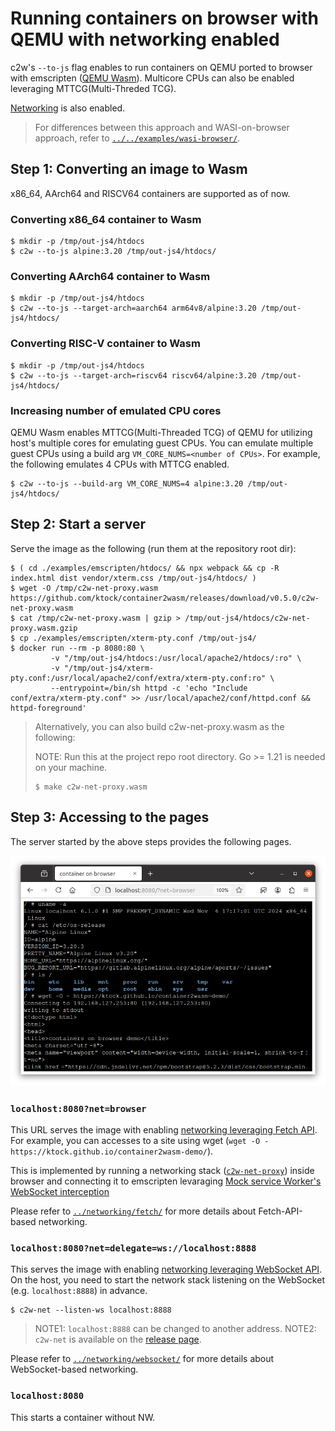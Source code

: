 # Running containers on browser with QEMU with networking enabled

c2w's `--to-js` flag enables to run containers on QEMU ported to browser with emscripten ([QEMU Wasm](https://github.com/ktock/qemu-wasm)).
Multicore CPUs can also be enabled leveraging MTTCG(Multi-Threded TCG).

[Networking](../networking) is also enabled.

> For differences between this approach and WASI-on-browser approach, refer to [`../../examples/wasi-browser/`](../../examples/wasi-browser/).

## Step 1: Converting an image to Wasm

x86_64, AArch64 and RISCV64 containers are supported as of now.

### Converting x86_64 container to Wasm

```
$ mkdir -p /tmp/out-js4/htdocs
$ c2w --to-js alpine:3.20 /tmp/out-js4/htdocs/
```

### Converting AArch64 container to Wasm

```
$ mkdir -p /tmp/out-js4/htdocs
$ c2w --to-js --target-arch=aarch64 arm64v8/alpine:3.20 /tmp/out-js4/htdocs/
```

### Converting RISC-V container to Wasm

```
$ mkdir -p /tmp/out-js4/htdocs
$ c2w --to-js --target-arch=riscv64 riscv64/alpine:3.20 /tmp/out-js4/htdocs/
```

### Increasing number of emulated CPU cores

QEMU Wasm enables MTTCG(Multi-Threaded TCG) of QEMU for utilizing host's multiple cores for emulating guest CPUs.
You can emulate multiple guest CPUs using a build arg `VM_CORE_NUMS=<number of CPUs>`.
For example, the following emulates 4 CPUs with MTTCG enabled.

```
$ c2w --to-js --build-arg VM_CORE_NUMS=4 alpine:3.20 /tmp/out-js4/htdocs/
```

## Step 2: Start a server

Serve the image as the following (run them at the repository root dir):

```
$ ( cd ./examples/emscripten/htdocs/ && npx webpack && cp -R index.html dist vendor/xterm.css /tmp/out-js4/htdocs/ )
$ wget -O /tmp/c2w-net-proxy.wasm https://github.com/ktock/container2wasm/releases/download/v0.5.0/c2w-net-proxy.wasm
$ cat /tmp/c2w-net-proxy.wasm | gzip > /tmp/out-js4/htdocs/c2w-net-proxy.wasm.gzip
$ cp ./examples/emscripten/xterm-pty.conf /tmp/out-js4/
$ docker run --rm -p 8080:80 \
         -v "/tmp/out-js4/htdocs:/usr/local/apache2/htdocs/:ro" \
         -v "/tmp/out-js4/xterm-pty.conf:/usr/local/apache2/conf/extra/xterm-pty.conf:ro" \
         --entrypoint=/bin/sh httpd -c 'echo "Include conf/extra/xterm-pty.conf" >> /usr/local/apache2/conf/httpd.conf && httpd-foreground'
```

> Alternatively, you can also build c2w-net-proxy.wasm as the following:
>
> NOTE: Run this at the project repo root directory. Go >= 1.21 is needed on your machine.
> 
> ```
> $ make c2w-net-proxy.wasm
> ```

## Step 3: Accessing to the pages

The server started by the above steps provides the following pages.

![Container on browser](./docs/images/emscripten-qemu-alpine-net-browser.png)

### `localhost:8080?net=browser` 

This URL serves the image with enabling [networking leveraging Fetch API](../networking/fetch/).
For example, you can accesses to a site using wget (`wget -O - https://ktock.github.io/container2wasm-demo/`).

This is implemented by running a networking stack ([`c2w-net-proxy`](../../../extras/c2w-net-proxy)) inside browser and connecting it to emscripten levaraging [Mock service Worker's WebSocket interception](https://mswjs.io/docs/basics/handling-websocket-events/)

Please refer to [`../networking/fetch/`](../networking/fetch/) for more details about Fetch-API-based networking.

### `localhost:8080?net=delegate=ws://localhost:8888`

This serves the image with enabling [networking leveraging WebSocket API](../networking/websocket/).
On the host, you need to start the network stack listening on the WebSocket (e.g. `localhost:8888`) in advance.

```
$ c2w-net --listen-ws localhost:8888
```

> NOTE1: `localhost:8888` can be changed to another address.
> NOTE2: `c2w-net` is available on the [release page](https://github.com/ktock/container2wasm/releases).

Please refer to [`../networking/websocket/`](../networking/websocket/) for more details about WebSocket-based networking.

### `localhost:8080`

This starts a container without NW.
